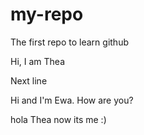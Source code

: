 # my-repo
The first repo to learn github

Hi, I am Thea

Next line

Hi and I'm Ewa. How are you?

hola Thea now its me :)